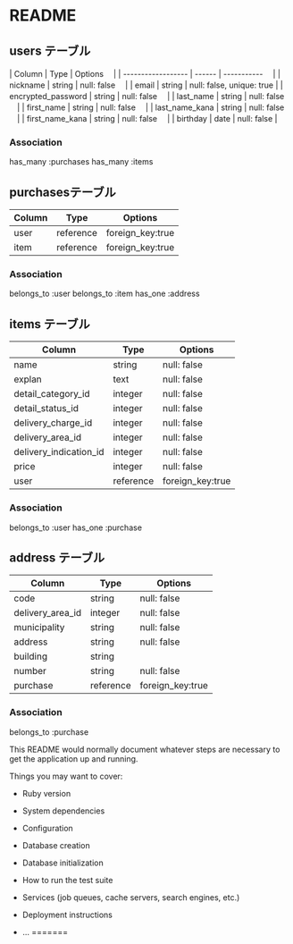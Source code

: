 
# README

## users テーブル

| Column              | Type   | Options     　|
| ------------------  | ------ | ----------- 　|
| nickname            | string | null: false 　|
| email               | string | null: false, unique: true |
| encrypted_password  | string | null: false 　|
| last_name                | string | null: false 　|
| first_name                | string | null: false 　|
| last_name_kana           | string | null: false 　|
| first_name_kana           | string | null: false 　|
| birthday            | date | null: false |
### Association
has_many :purchases
has_many :items



## purchasesテーブル

| Column              | Type   | Options     |
| ------------------  | ------ | ----------- |
| user                | reference | foreign_key:true |
| item                | reference | foreign_key:true |
### Association
belongs_to :user
belongs_to :item
has_one :address




## items テーブル

| Column              | Type     | Options     |
| ------------------  | ------   | ----------- |
| name                | string   | null: false |
| explan              | text     | null: false |
| detail_category_id     | integer  | null: false |
| detail_status_id       | integer   | null: false |
| delivery_charge_id    | integer   | null: false |
| delivery_area_id       | integer   | null: false |
| delivery_indication_id | integer   | null: false |
| price               | integer | null: false |
| user                | reference | foreign_key:true |
### Association
belongs_to :user
has_one  :purchase





## address テーブル

| Column              | Type     | Options     |
| ------------------  | ------   | ----------- |
| code                | string   | null: false |
| delivery_area_id    | integer  | null: false |
| municipality        | string   | null: false |
| address             | string   | null: false |
| building            | string   |             |
| number              | string | null: false |
| purchase            | reference | foreign_key:true |
### Association
belongs_to :purchase










This README would normally document whatever steps are necessary to get the
application up and running.

Things you may want to cover:

* Ruby version

* System dependencies

* Configuration

* Database creation

* Database initialization

* How to run the test suite

* Services (job queues, cache servers, search engines, etc.)

* Deployment instructions

* ...
=======

